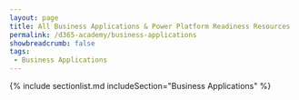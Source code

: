 ```yaml
---
layout: page
title: All Business Applications & Power Platform Readiness Resources
permalink: /d365-academy/business-applications
showbreadcrumb: false
tags:
 - Business Applications
---
```


{% include sectionlist.md
    includeSection="Business Applications"
%}